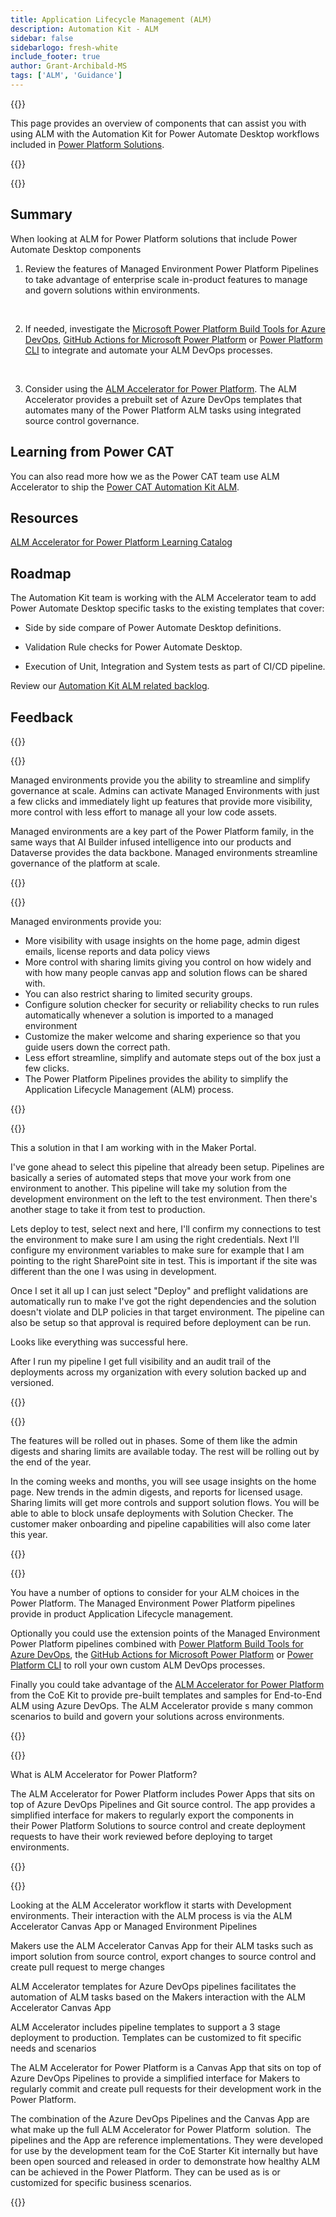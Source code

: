 ```yaml
---
title: Application Lifecycle Management (ALM)
description: Automation Kit - ALM
sidebar: false
sidebarlogo: fresh-white
include_footer: true
author: Grant-Archibald-MS
tags: ['ALM', 'Guidance']
---
```


{{<slideStyles>}}

<div class="optional">

This page provides an overview of components that can assist you with using ALM with the Automation Kit for Power Automate Desktop workflows included in [Power Platform Solutions](https://learn.microsoft.com/power-platform/alm/solution-concepts-alm).

</div>

{{<presentation slides="1,2,3,4,5,6,7">}}

<div class="optional">

{{<presentationStyles>}}

## Summary

When looking at ALM for Power Platform solutions that include Power Automate Desktop components

1. Review the features of Managed Environment Power Platform Pipelines to take advantage of enterprise scale in-product features to manage and govern solutions within environments.

<br/>

2. If needed, investigate the [Microsoft Power Platform Build Tools for Azure DevOps](https://learn.microsoft.com/power-platform/alm/devops-build-tools), [GitHub Actions for Microsoft Power Platform](https://learn.microsoft.com/power-platform/alm/devops-github-actions) or [Power Platform CLI](https://learn.microsoft.com/power-platform/developer/cli/introduction) to integrate and automate your ALM DevOps processes.

<br/>

3. Consider using the [ALM Accelerator for Power Platform](https://learn.microsoft.com/power-platform/guidance/coe/almacceleratorpowerplatform-components). The ALM Accelerator provides a prebuilt set of Azure DevOps templates that automates many of the Power Platform ALM tasks using integrated source control governance.

## Learning from Power CAT

You can also read more how we as the Power CAT team use ALM Accelerator to ship the [Power CAT Automation Kit ALM](/features/alm/powercat).

## Resources

[ALM Accelerator for Power Platform Learning Catalog](https://learn.microsoft.com/power-platform/guidance/coe/almacceleratorpowerplatform-learningcatalog)

## Roadmap

The Automation Kit team is working with the ALM Accelerator team to add Power Automate Desktop specific tasks to the existing templates that cover:

- Side by side compare of Power Automate Desktop definitions.

- Validation Rule checks for Power Automate Desktop.

- Execution of Unit, Integration and System tests as part of CI/CD pipeline.

Review our [Automation Kit ALM related backlog](https://github.com/microsoft/powercat-automation-kit/issues?q=is%3Aissue+is%3Aopen+label%3Aalm).

## Feedback

{{<questions name="/content/en-us/features/alm.json" completed="Thank you for providing feedback" showNavigationButtons=false >}}

</div>

{{<slide  id="slide1" audio="features/alm/managed-environments-overview.mp3" description="Managed Environments Overview" image="features/alm/managed-environments-overview.svg" >}}

Managed environments provide you the ability to streamline and simplify governance at scale. Admins can activate Managed Environments with just a few clicks and immediately light up features that provide more visibility, more control with less effort to manage all your low code assets.

Managed environments are a key part of the Power Platform family, in the same ways that AI Builder infused intelligence into our products and Dataverse provides the data backbone. Managed environments streamline governance of the platform at scale.

{{</slide>}}

{{<slide  id="slide2" audio="features/alm/managed-environments-features.mp3" description="Managed Environments Features" image="features/alm/managed-environments-features.svg" >}}

Managed environments provide you:

- More visibility with usage insights on the home page, admin digest emails, license reports and data policy views
- More control with sharing limits giving you control on how widely and with how many people canvas app and solution flows can be shared with.
- You can also restrict sharing to limited security groups.
- Configure solution checker for security or reliability checks to run rules automatically whenever a solution is imported to a managed environment
- Customize the maker welcome and sharing experience so that you guide users down the correct path.
- Less effort streamline, simplify and automate steps out of the box just a few clicks. 
- The Power Platform Pipelines provides the ability to simplify the Application Lifecycle Management (ALM) process.

{{</slide>}}

{{<slide  id="slide3" cdnVideo="features/alm/managed-environments-power-platform-pipelines-demo.mp4" description="Power Platform Pipelines Demo" >}}

This a solution in that I am working with in the Maker Portal.

I've gone ahead to select this pipeline that already been setup. Pipelines are basically a series of automated steps that move your work from one environment to another. This pipeline will take my solution from the development environment on the left to the test environment. Then there's another stage to take it from test to production.

Lets deploy to test, select next and here, I'll confirm my connections to test the environment to make sure I am using the right credentials. Next I'll configure my environment variables to make sure for example that I am pointing to the right SharePoint site in test. This is important if the site was different than the one I was using in development. 

Once I set it all up I can just select "Deploy" and preflight validations are automatically run to make I've got the right dependencies and the solution doesn't violate and DLP policies in that target environment. The pipeline can also be setup so that approval is required before deployment can be run. 

Looks like everything was successful here.

After I run my pipeline I get full visibility and an audit trail of the deployments across my organization with every solution backed up and versioned.

{{</slide>}}

{{<slide  id="slide4" audio="features/alm/managed-environments-feature-availability.mp3?v=1" description="Managed Environments Availability" image="features/alm/managed-environments-feature-availability.svg?v=1" >}}

The features will be rolled out in phases. Some of them like the admin digests and sharing limits are available today. The rest will be rolling out by the end of the year.

In the coming weeks and months, you will see usage insights on the home page. New trends in the admin digests, and reports for licensed usage. Sharing limits will get more controls and support solution flows. You will be able to able to block unsafe deployments with Solution Checker. The customer maker onboarding and pipeline capabilities will also come later this year.

{{</slide>}}

{{<slide  id="slide5" audio="features/alm/pipeline-extensibility.mp3?v=1" description="Pipeline Extensibility" image="features/alm/pipeline-extensibility.svg?v=1" >}}

You have a number of options to consider for your ALM choices in the Power Platform. The Managed Environment Power Platform pipelines provide in product Application Lifecycle management.

Optionally you could use the extension points of the Managed Environment Power Platform pipelines combined with [Power Platform Build Tools for Azure DevOps](https://learn.microsoft.com/power-platform/alm/devops-build-tools), the [GitHub Actions for Microsoft Power Platform](https://learn.microsoft.com/power-platform/alm/devops-github-actions) or [Power Platform CLI](https://learn.microsoft.com/en-us/power-platform/developer/cli/introduction) to roll your own custom ALM DevOps processes.

Finally you could take advantage of the [ALM Accelerator for Power Platform](https://learn.microsoft.com/power-platform/guidance/coe/almacceleratorpowerplatform-learningcatalog) from the CoE Kit to provide pre-built templates and samples for End-to-End ALM using Azure DevOps. The ALM Accelerator provide s many common scenarios to build and govern your solutions across environments.

{{</slide>}}

{{<slide  id="slide6" audio="features/alm/alm-accelerator-for-power-platform-overview.mp3?v=1" description="ALM Accelerator for Power Platform Overview" image="features/alm/alm-accelerator-for-power-platform-overview.svg?v=1" >}}

What is ALM Accelerator for Power Platform?

The ALM Accelerator for Power Platform includes Power Apps that sits on top of Azure DevOps Pipelines and Git source control. The app provides a simplified interface for makers to regularly export the components in their Power Platform Solutions to source control and create deployment requests to have their work reviewed before deploying to target environments.

{{</slide>}}

{{<slide  id="slide7" audio="features/alm/alm-accelerator-for-power-platform-workflow.mp3?v=1" description="ALM Accelerator for Power Platform Workflow" image="features/alm/alm-accelerator-for-power-platform-workflow.svg?v=1" >}}

Looking at the ALM Accelerator workflow it starts with Development environments. Their interaction with the ALM process is via the ALM Accelerator Canvas App or Managed Environment Pipelines

Makers use the ALM Accelerator Canvas App for their ALM tasks such as import solution from source control, export changes to source control and create pull request to merge changes

ALM Accelerator templates for Azure DevOps pipelines facilitates the automation of ALM tasks based on the Makers interaction with the ALM Accelerator Canvas App

ALM Accelerator includes pipeline templates to support a 3 stage deployment to production.
Templates can be customized to fit specific needs and scenarios

The ALM Accelerator for Power Platform is a Canvas App that sits on top of Azure DevOps Pipelines to provide a simplified interface for Makers to regularly commit and create pull requests for their development work in the Power Platform. 

The combination of the Azure DevOps Pipelines and the Canvas App are what make up the full ALM Accelerator for Power Platform  solution. 
The pipelines and the App are reference implementations. They were developed for use by the development team for the CoE Starter Kit internally but have been open sourced and released in order to demonstrate how healthy ALM can be achieved in the Power Platform. They can be used as is or customized for specific business scenarios.

{{</slide>}}
